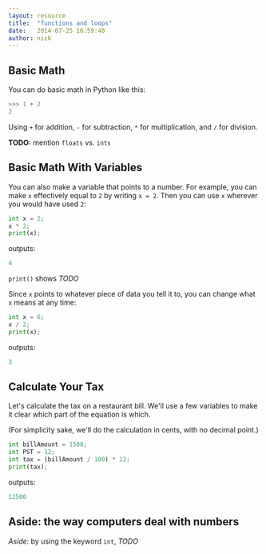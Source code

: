 ```yaml
---
layout: resource
title:  "functions and loops"
date:   2014-07-25 16:59:48
author: nick
---
```


## Basic Math

You can do basic math in Python like this:

```python
>>> 1 + 2
2
```
Using `+` for addition, `-` for subtraction, `*` for multiplication, and `/`
for division.

**TODO:** mention `floats` vs. `ints`

## Basic Math With Variables

You can also make a variable that points to a number. For example, you can make
`x` effectively equal to `2` by writing `x = 2`. Then you can use `x` wherever
you would have used `2`:
```python
int x = 2;
x * 2;
print(x);
```
outputs:
```python
4
```
`print()` shows  *TODO*

Since `x` points to whatever piece of data you tell it to, you can change what
`x` means at any time:
```python
int x = 6;
x / 2;
print(x);
```
outputs:
```python
3
```
## Calculate Your Tax

Let's calculate the tax on a restaurant bill. We'll use a few variables to make
it clear which part of the equation is which.

(For simplicity sake, we'll do the calculation in cents, with no decimal
point.)

```python
int billAmount = 1500;
int PST = 12;
int tax = (billAmount / 100) * 12;
print(tax);
```
outputs:
```python
12500
```
## Aside: the way computers deal with numbers

*Aside:* by using the keyword `int`, *TODO*
